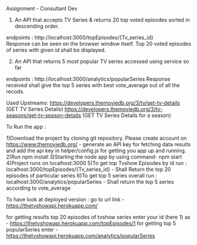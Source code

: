 Assignment - Consultant Dev


1) An API that accepts TV Series & returns 20 top voted episodes sorted in descending order.

endpoints : http://localhost:3000/topEpisodes/{Tv_series_id}  
  Response can be seen on the browser window itself. Top 20 voted episodes of series with given id shall be displayed.

2) An API that returns 5 most popular TV series accessed using service so far 

endpoints : http://localhost:3000/analytics/popularSeries
Response received shall give the top 5 series with best  vote_average out of all the recods.

Used Upstreams:
https://developers.themoviedb.org/3/tv/get-tv-details (GET TV Series Details)
https://developers.themoviedb.org/3/tv-seasons/get-tv-season-details (GET TV Series Details for a season)


To Run the app :

   1)Download the project by cloning git repository. Please create account on https://www.themoviedb.org/ 
     - generate an API key for fetching data results and add the api key in helper/config.js for getting you app up and running.
   2)Run npm install
   3)Starting the node app by using command- npm start
   4)Project runs on localhost:3000 
   5)To get top Tvshow Episodes by id run : localhost:3000/topEpisodes/{Tv_series_id}  - Shall Return the top 20 episodes of particular series
   6)To get top 5 series overall run : localhost:3000/analytics/popularSeries - Shall return the top 5 series according to vote_average


To have look at deployed version : go to  url link -  
https://thetvshowapi.herokuapp.com/

for getting results top 20 episodes of tvshow series enter your id (here 1)  as - https://thetvshowapi.herokuapp.com/topEpisodes/1
for getting top 5 popularSeries enter - https://thetvshowapi.herokuapp.com/analytics/popularSeries
